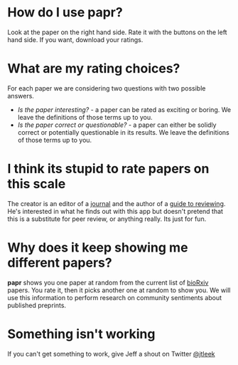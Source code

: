 # How do I use papr? 

Look at the paper on the right hand side. Rate it with the buttons on the left hand side. If you want, download your ratings. 

# What are my rating choices?

For each paper we are considering two questions with two possible answers. 

* _Is the paper interesting?_ - a paper can be rated as exciting or boring. We leave the definitions of those terms up to you. 
* _Is the paper correct or questionable?_ - a paper can either be solidly correct or potentially questionable in its results. We leave the definitions of those terms up to you. 

# I think its stupid to rate papers on this scale

The creator is an editor of a [journal](biostatistics.oxfordjournals.org) and the author of a [guide to reviewing](https://github.com/jtleek/reviews). He's interested in what he finds out with this app but doesn't pretend that this is a substitute for peer review, or anything really. Its just for fun. 

# Why does it keep showing me different papers?

__papr__ shows you one paper at random from the current list of [bioRxiv](http://biorxiv.org/) papers. You rate it, then it picks another one at random to show you. We will use this information to perform research on community sentiments about published preprints. 


# Something isn't working

If you can't get something to work, give Jeff a shout on Twitter [@jtleek](https://twitter.com/jtleek)

